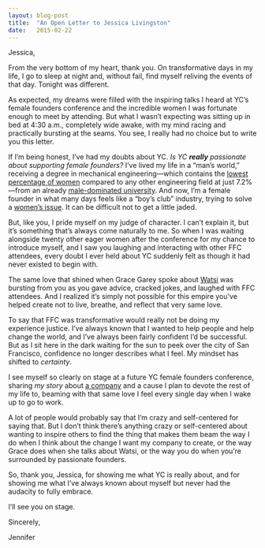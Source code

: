```yaml
---
layout: blog-post
title:  "An Open Letter to Jessica Livingston"
date:   2015-02-22
---
```


Jessica,

From the very bottom of my heart, thank you. On transformative days in my life, I go to sleep at night and, without fail, find myself reliving the events of that day. Tonight was different.

As expected, my dreams were filled with the inspiring talks I heard at YC&rsquo;s female founders conference and the incredible women I was fortunate enough to meet by attending. But what I wasn&rsquo;t expecting was sitting up in bed at 4:30 a.m., completely wide awake, with my mind racing and practically bursting at the seams. You see, I really had no choice but to write you this letter.

If I&rsquo;m being honest, I&rsquo;ve had my doubts about YC. *Is YC **really** passionate about supporting female founders?* I&rsquo;ve lived my life in a &ldquo;man&rsquo;s world,&rdquo; receiving a degree in mechanical engineering&mdash;which contains the <a class="text-link" target="_blank" href="http://www.ngcproject.org/statistics">lowest percentage of women</a> compared to any other engineering field at just 7.2%&mdash;from an already <a class="text-link" target="_blank" href="http://colleges.usnews.rankingsandreviews.com/best-colleges/georgia-tech-1569">male-dominated university</a>. And now, I&rsquo;m a female founder in what many days feels like a &ldquo;boy&rsquo;s club&rdquo; industry, trying to solve a <a class="text-link" target="_blank" href="http://www.readytogroove.com/the-cycle">women&rsquo;s issue</a>. It can be difficult not to get a little jaded.

But, like you, I pride myself on my judge of character. I can&rsquo;t explain it, but it&rsquo;s something that&rsquo;s always come naturally to me. So when I was waiting alongside twenty other eager women after the conference for my chance to introduce myself, and I saw you laughing and interacting with other FFC attendees, every doubt I ever held about YC suddenly felt as though it had never existed to begin with.

The same love that shined when Grace Garey spoke about <a class="text-link" target="_blank" href="http://www.watsi.org">Watsi</a> was bursting from you as you gave advice, cracked jokes, and laughed with FFC attendees. And I realized it&rsquo;s simply not possible for this empire you&rsquo;ve helped create not to live, breathe, and reflect that very same love.

To say that FFC was transformative would really not be doing my experience justice. I&rsquo;ve always known that I wanted to help people and help change the world, and I&rsquo;ve always been fairly confident I&rsquo;d be successful. But as I sit here in the dark waiting for the sun to peek over the city of San Francisco, confidence no longer describes what I feel. My mindset has shifted to *certainty*.

I see myself so clearly on stage at a future YC female founders conference, sharing *my story* about <a class="text-link" target="_blank" href="http://www.readytogroove.com">a company</a> and a cause I plan to devote the rest of my life to, beaming with that same love I feel every single day when I wake up to go to work.  

A lot of people would probably say that I&rsquo;m crazy and self-centered for saying that. But I don&rsquo;t think there&rsquo;s anything crazy or self-centered about wanting to inspire others to find the thing that makes them beam the way I do when I think about the change I want my company to create, or the way Grace does when she talks about Watsi, or the way you do when you&rsquo;re surrounded by passionate founders.

So, thank you, Jessica, for showing me what YC is really about, and for showing me what I&rsquo;ve always known about myself but never had the audacity to fully embrace.

I&rsquo;ll see you on stage.


Sincerely,

Jennifer